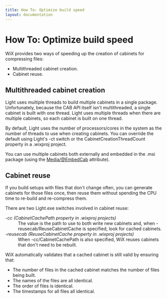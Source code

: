 ```yaml
---
title: How To: Optimize build speed
layout: documentation
---
```


  <h1>How To: Optimize build speed</h1>

  <p>WiX provides two ways of speeding up the creation of cabinets for compressing files:</p>

  <ul>
    <li>Multithreaded cabinet creation.</li>
    <li>Cabinet reuse.</li>
  </ul>

  <h2>Multithreaded cabinet creation</h2>

  <p>Light uses multiple threads to build multiple cabinets in a single package. Unfortunately, because the CAB API itself isn't multithreaded, a single cabinet is built with one thread. Light uses multiple threads when there are multiple cabinets, so each cabinet is built on one thread.</p>

  <p>By default, Light uses the number of processors/cores in the system as the number of threads to use when creating cabinets. You can override the default using Light's -ct switch or the CabinetCreationThreadCount property in a .wixproj project.</p>

  <p>You can use multiple cabinets both externally and embedded in the .msi package (using the <a href="wix_xsd_media.htm">Media/@EmbedCab</a> attribute).</p>

  <h2>Cabinet reuse</h2>

  <p>If you build setups with files that don't change often, you can generate cabinets for those files once, then reuse them without spending the CPU time to re-build and re-compress them.</p>

  <p>There are two Light.exe switches involved in cabinet reuse:</p>

  <dl>
    <dt><dfn>-cc (CabinetCachePath property in .wixproj projects)</dfn><dd>The value is the path to use to both write new cabinets and, when -reusecab/ReuseCabinetCache is specified, look for cached cabinets.</dd></dt>
    <dt><dfn>-reusecab (ReuseCabinetCache property in .wixproj projects)</dfn><dd>When -cc/CabinetCachePath is also specified, WiX reuses cabinets that don't need to be rebuilt.</dd></dt>
  </dl>

  <p>WiX automatically validates that a cached cabinet is still valid by ensuring that:</p>

  <ul>
    <li>The number of files in the cached cabinet matches the number of files being built.</li>
    <li>The names of the files are all identical.</li>
    <li>The order of files is identical.</li>
    <li>The timestamps for all files all identical.</li>
  </ul>
